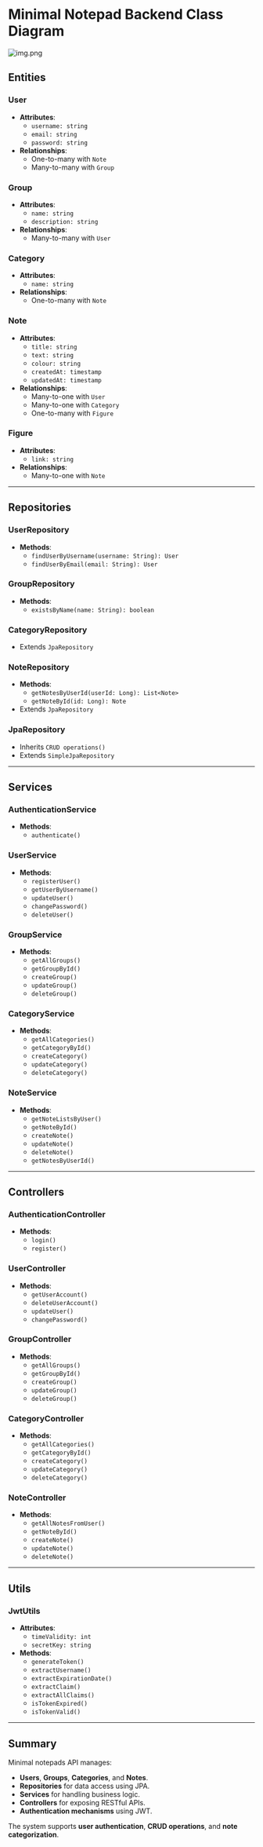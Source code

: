 # Minimal Notepad Backend Class Diagram
![img.png](resources/ClassDiagram.png)

## **Entities**
### **User**
- **Attributes**:
    - `username: string`
    - `email: string`
    - `password: string`
- **Relationships**:
    - One-to-many with `Note`
    - Many-to-many with `Group`

### **Group**
- **Attributes**:
    - `name: string`
    - `description: string`
- **Relationships**:
    - Many-to-many with `User`

### **Category**
- **Attributes**:
    - `name: string`
- **Relationships**:
    - One-to-many with `Note`

### **Note**
- **Attributes**:
    - `title: string`
    - `text: string`
    - `colour: string`
    - `createdAt: timestamp`
    - `updatedAt: timestamp`
- **Relationships**:
    - Many-to-one with `User`
    - Many-to-one with `Category`
    - One-to-many with `Figure`

### **Figure**
- **Attributes**:
    - `link: string`
- **Relationships**:
    - Many-to-one with `Note`

---

## **Repositories**
### **UserRepository**
- **Methods**:
    - `findUserByUsername(username: String): User`
    - `findUserByEmail(email: String): User`

### **GroupRepository**
- **Methods**:
    - `existsByName(name: String): boolean`

### **CategoryRepository**
- Extends `JpaRepository`

### **NoteRepository**
- **Methods**:
    - `getNotesByUserId(userId: Long): List<Note>`
    - `getNoteById(id: Long): Note`
- Extends `JpaRepository`

### **JpaRepository**
- Inherits `CRUD operations()`
- Extends `SimpleJpaRepository`

---

## **Services**
### **AuthenticationService**
- **Methods**:
    - `authenticate()`

### **UserService**
- **Methods**:
    - `registerUser()`
    - `getUserByUsername()`
    - `updateUser()`
    - `changePassword()`
    - `deleteUser()`

### **GroupService**
- **Methods**:
    - `getAllGroups()`
    - `getGroupById()`
    - `createGroup()`
    - `updateGroup()`
    - `deleteGroup()`

### **CategoryService**
- **Methods**:
    - `getAllCategories()`
    - `getCategoryById()`
    - `createCategory()`
    - `updateCategory()`
    - `deleteCategory()`

### **NoteService**
- **Methods**:
    - `getNoteListsByUser()`
    - `getNoteById()`
    - `createNote()`
    - `updateNote()`
    - `deleteNote()`
    - `getNotesByUserId()`

---

## **Controllers**
### **AuthenticationController**
- **Methods**:
    - `login()`
    - `register()`

### **UserController**
- **Methods**:
    - `getUserAccount()`
    - `deleteUserAccount()`
    - `updateUser()`
    - `changePassword()`

### **GroupController**
- **Methods**:
    - `getAllGroups()`
    - `getGroupById()`
    - `createGroup()`
    - `updateGroup()`
    - `deleteGroup()`

### **CategoryController**
- **Methods**:
    - `getAllCategories()`
    - `getCategoryById()`
    - `createCategory()`
    - `updateCategory()`
    - `deleteCategory()`

### **NoteController**
- **Methods**:
    - `getAllNotesFromUser()`
    - `getNoteById()`
    - `createNote()`
    - `updateNote()`
    - `deleteNote()`

---

## **Utils**
### **JwtUtils**
- **Attributes**:
    - `timeValidity: int`
    - `secretKey: string`
- **Methods**:
    - `generateToken()`
    - `extractUsername()`
    - `extractExpirationDate()`
    - `extractClaim()`
    - `extractAllClaims()`
    - `isTokenExpired()`
    - `isTokenValid()`

---

## **Summary**
Minimal notepads API manages:
- **Users**, **Groups**, **Categories**, and **Notes**.
- **Repositories** for data access using JPA.
- **Services** for handling business logic.
- **Controllers** for exposing RESTful APIs.
- **Authentication mechanisms** using JWT.

The system supports **user authentication**, **CRUD operations**, and **note categorization**.

